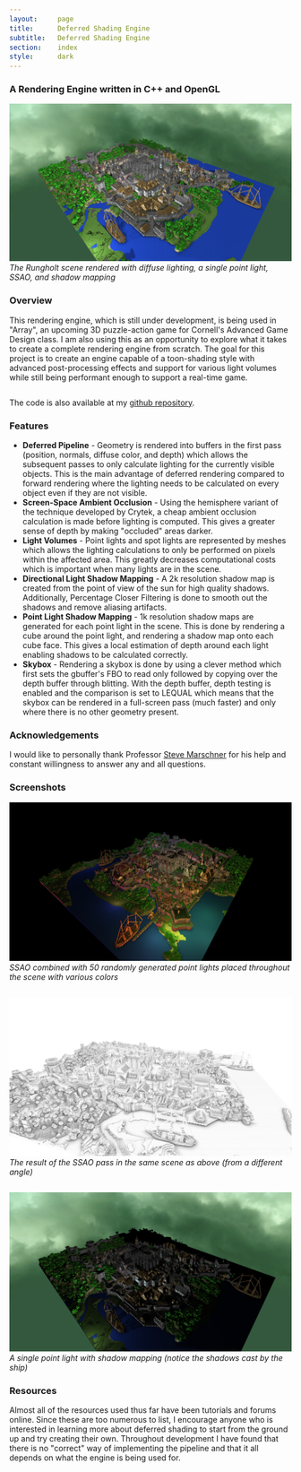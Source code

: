 ```yaml
---
layout:     page
title:      Deferred Shading Engine
subtitle:	Deferred Shading Engine
section:	index
style:		dark
---
```


### A Rendering Engine written in C++ and OpenGL

![The Rungholt scene rendered with simple diffuse lighting and SSAO](../images/deferred.png)
*The Rungholt scene rendered with diffuse lighting, a single point light, SSAO, and shadow mapping*

### Overview ###
This rendering engine, which is still under development, is being used in "Array", an upcoming 3D puzzle-action game for Cornell's Advanced Game Design class. I am also using this as an opportunity to explore what it takes to create a complete rendering engine from scratch. The goal for this project is to create an engine capable of a toon-shading style with advanced post-processing effects and support for various light volumes while still being performant enough to support a real-time game.

<pre></pre>
The code is also available at my [github repository](https://github.com/JAGJ10/DeferredRenderer).

### Features ###
- **Deferred Pipeline** - Geometry is rendered into buffers in the first pass (position, normals, diffuse color, and depth) which allows the subsequent passes to only calculate lighting for the currently visible objects. This is the main advantage of deferred rendering compared to forward rendering where the lighting needs to be calculated on every object even if they are not visible.
- **Screen-Space Ambient Occlusion** - Using the hemisphere variant of the technique developed by Crytek, a cheap ambient occlusion calculation is made before lighting is computed. This gives a greater sense of depth by making "occluded" areas darker.
- **Light Volumes** - Point lights and spot lights are represented by meshes which allows the lighting calculations to only be performed on pixels within the affected area. This greatly decreases computational costs which is important when many lights are in the scene.
- **Directional Light Shadow Mapping** - A 2k resolution shadow map is created from the point of view of the sun for high quality shadows. Additionally, Percentage Closer Filtering is done to smooth out the shadows and remove aliasing artifacts.
- **Point Light Shadow Mapping** - 1k resolution shadow maps are generated for each point light in the scene. This is done by rendering a cube around the point light, and rendering a shadow map onto each cube face. This gives a local estimation of depth around each light enabling shadows to be calculated correctly. 
- **Skybox** - Rendering a skybox is done by using a clever method which first sets the gbuffer's FBO to read only followed by copying over the depth buffer through blitting. With the depth buffer, depth testing is enabled and the comparison is set to LEQUAL which means that the skybox can be rendered in a full-screen pass (much faster) and only where there is no other geometry present.


### Acknowledgements ###
I would like to personally thank Professor [Steve Marschner](http://www.cs.cornell.edu/~srm/) for his help and constant willingness to answer any and all questions.

### Screenshots ###
![The Rungholt scene rendered with simple diffuse lighting and SSAO](../images/deferred2.png)
*SSAO combined with 50 randomly generated point lights placed throughout the scene with various colors*
<pre></pre>
![The Rungholt scene rendered with simple diffuse lighting and SSAO](../images/ssao.png)
*The result of the SSAO pass in the same scene as above (from a different angle)*
<pre></pre>
![The Rungholt scene rendered with simple diffuse lighting and SSAO](../images/plshadow.png)
*A single point light with shadow mapping (notice the shadows cast by the ship)*


### Resources ###
Almost all of the resources used thus far have been tutorials and forums online. Since these are too numerous to list, I encourage anyone who is interested in learning more about deferred shading to start from the ground up and try creating their own. Throughout development I have found that there is no "correct" way of implementing the pipeline and that it all depends on what the engine is being used for.